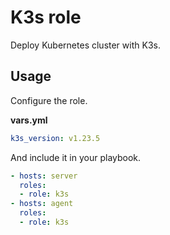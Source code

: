 # K3s role

Deploy Kubernetes cluster with K3s. 

## Usage

Configure the role.

**vars.yml**

```yml
k3s_version: v1.23.5
```

And include it in your playbook.

```yml
- hosts: server
  roles:
  - role: k3s
- hosts: agent
  roles:
  - role: k3s
```
